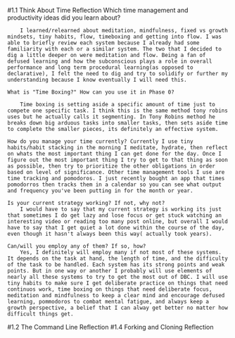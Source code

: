 #1.1 Think About Time Reflection
	Which time management and productivity ideas did you learn about?

		I learned/relearned about meditation, mindfulness, fixed vs growth mindsets, tiny habits, flow, timeboxing and getting into flow. I was able to briefly review each system because I already had some familiarity with each or a similar system. The two that I decided to dig a little deeper on were meditation and flow. Being a fan of defused learning and how the subconscious plays a role in overall performance and long term procedural learning(as opposed to declarative), I felt the need to dig and try to solidify or further my understanding because I know eventually I will need this.

	What is "Time Boxing?" How can you use it in Phase 0?

		Time boxing is setting aside a specific amount of time just to compete one specific task. I think this is the same method tony robins uses but he actually calls it segmenting. In Tony Robins method he breaks down big arduous tasks into smaller tasks, then sets aside time to complete the smaller pieces, its definitely an effective system. 

	How do you manage your time currently? Currently I use tiny habits/habit stacking in the morning I meditate, hydrate, then reflect on whats the most important thing I can get done for the day. Once I figure out the most important thing I try to get to that thing as soon as possible, then try to prioritize the other obligations in order based on level of significance. Other time management tools I use are time tracking and pomodoros. I just recently bought an app that times pomodorros then tracks them in a calendar so you can see what output and frequency you've been putting in for the month or year. 

	Is your current strategy working? If not, why not?
		I would have to say that my current strategy is working its just that sometimes I do get lazy and lose focus or get stuck watching an interesting video or reading too many post online, but overall I would have to say that I get quiet a lot done within the course of the day, even though it hasn't always been this way( actually took years). 

	Can/will you employ any of them? If so, how?
		Yes, I definitely will employ many if not most of these systems. It depends on the task at hand, the length of time, and the difficulty of the task to be handled. Each system has its strong points and weak points. But in one way or another I probably will use elements of nearly all these systems to try to get the most out of DBC. I will use tiny habits to make sure I get deliberate practice on things that need continuos work, time boxing on things that need deliberate focus, meditation and mindfulness to keep a clear mind and encourage defused learning, pommodoros to combat mental fatigue, and always keep a growth perspective, a belief that I can alway get better no matter how difficult things get. 
#1.2 The Command Line Reflection
#1.4 Forking and Cloning Reflection

